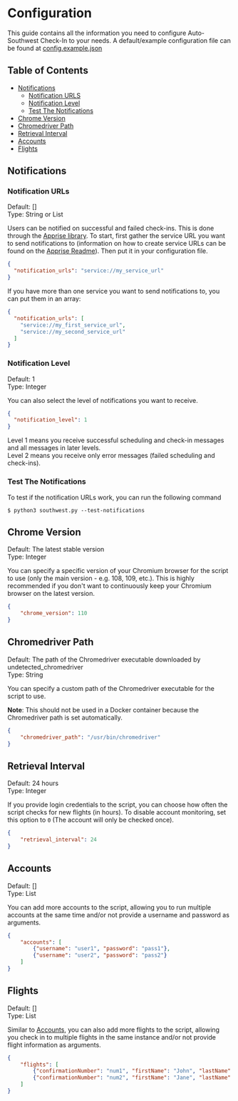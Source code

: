 # Configuration
This guide contains all the information you need to configure Auto-Southwest Check-In to your needs. A default/example configuration
file can be found at [config.example.json](config.example.json)

## Table of Contents
- [Notifications](#notifications)
    * [Notification URLS](#notification-urls)
    * [Notification Level](#notification-level)
    * [Test The Notifications](#test-the-notifications)
- [Chrome Version](#chrome-version)
- [Chromedriver Path](#chromedriver-path)
- [Retrieval Interval](#retrieval-interval)
- [Accounts](#accounts)
- [Flights](#flights)

## Notifications
### Notification URLs
Default: [] \
Type: String or List

Users can be notified on successful and failed check-ins. This is done through the [Apprise library][0].
To start, first gather the service URL you want to send notifications to (information on how to create
service URLs can be found on the [Apprise Readme][1]). Then put it in your configuration file.
```json
{
  "notification_urls": "service://my_service_url"
}
```
If you have more than one service you want to send notifications to, you can put them in an array:
```json
{
  "notification_urls": [
    "service://my_first_service_url",
    "service://my_second_service_url"
  ]
}

```

### Notification Level
Default: 1 \
Type: Integer

You can also select the level of notifications you want to receive.
```json
{
  "notification_level": 1
}
```
Level 1 means you receive successful scheduling and check-in messages and all messages in later levels.\
Level 2 means you receive only error messages (failed scheduling and check-ins).

### Test The Notifications
To test if the notification URLs work, you can run the following command
```shell
$ python3 southwest.py --test-notifications
```

## Chrome Version
Default: The latest stable version \
Type: Integer

You can specify a specific version of your Chromium browser for the script to use (only the main version - e.g. 108, 109, etc.).
This is highly recommended if you don't want to continuously keep your Chromium browser on the latest version.
```json
{
    "chrome_version": 110
}
```

## Chromedriver Path
Default: The path of the Chromedriver executable downloaded by undetected_chromedriver \
Type: String

You can specify a custom path of the Chromedriver executable for the script to use.

**Note**: This should not be used in a Docker container because the Chromedriver path is set automatically.
```json
{
    "chromedriver_path": "/usr/bin/chromedriver"
}
```

## Retrieval Interval
Default: 24 hours \
Type: Integer

If you provide login credentials to the script, you can choose how often the script checks for new flights
(in hours). To disable account monitoring, set this option to `0` (The account will only be checked once).
```json
{
    "retrieval_interval": 24
}
```

## Accounts
Default: [] \
Type: List

You can add more accounts to the script, allowing you to run multiple accounts at the same time and/or not
provide a username and password as arguments.
```json
{
    "accounts": [
        {"username": "user1", "password": "pass1"},
        {"username": "user2", "password": "pass2"}
    ]
}
```

## Flights
Default: [] \
Type: List

Similar to [Accounts](#accounts), you can also add more flights to the script, allowing you check in to multiple flights in the same instance and/or not
provide flight information as arguments.
```json
{
    "flights": [
        {"confirmationNumber": "num1", "firstName": "John", "lastName": "Doe"},
        {"confirmationNumber": "num2", "firstName": "Jane", "lastName": "Doe"}
    ]
}
```

[0]: https://github.com/caronc/apprise
[1]: https://github.com/caronc/apprise#supported-notifications
